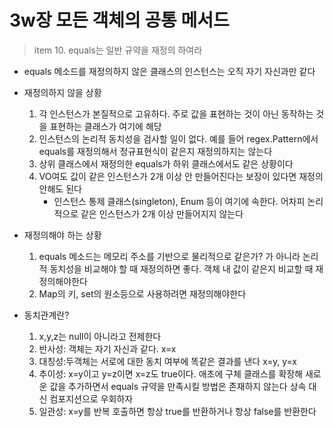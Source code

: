# 3w장 모든 객체의 공통 메서드

> item 10. equals는 일반 규약을 재정의 하여라

- equals 메소드를 재정의하지 않은 클래스의 인스턴스는 오직 자기 자신과만 같다
- 재정의하지 않을 상황
  1. 각 인스턴스가 본질적으로 고유하다. 주로 값을 표현하는 것이 아닌 동작하는 것을 표현하는 클래스가 여기에 해당
  2. 인스턴스의 논리적 동치성을 검사할 일이 없다. 예를 들어 regex.Pattern에서 equals를 재정의해서 정규표현식이 같은지 재정의하지는 않는다
  3. 상위 클래스에서 재정의한 equals가 하위 클래스에서도 같은 상황이다
  4. VO여도 값이 같은 인스턴스가 2개 이상 안 만들어진다는 보장이 있다면 재정의안해도 된다
     - 인스턴스 통제 클래스(singleton), Enum 등이 여기에 속한다. 어차피 논리적으로 같은 인스턴스가 2개 이상 만들어지지 않는다

- 재정의해야 하는 상황
    1. equals 메소드는 메모리 주소를 기반으로 물리적으로 같은가? 가 아니라 논리적 동치성을 비교해야 할 때 재정의하면 좋다. 객체 내 값이 같은지 비교할 때 재정의해야한다
  2. Map의 키, set의 원소등으로 사용하려면 재정의해야한다

- 동치관계란?
    1. x,y,z는 null이 아니라고 전제한다
  2. 반사성: 객체는 자기 자신과 같다. x=x
  3. 대칭성:두객체는 서로에 대한 동치 여부에 똑같은 결과를 낸다 x=y, y=x
  4. 추이성: x=y이고 y=z이면 x=z도 true이다. 애초에 구체 클래스를 확장해 새로운 값을 추가하면서 equals 규약을 만족시킬 방법은 존재하지 않는다
    상속 대신 컴포지션으로 우회하자 
  5. 일관성: x=y를 반복 호출하면 항상 true를 반환하거나 항상 false를 반환한다
  
